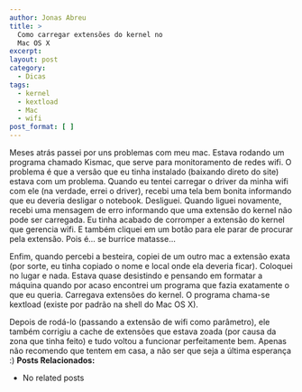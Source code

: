 ```yaml
---
author: Jonas Abreu
title: >
  Como carregar extensões do kernel no
  Mac OS X
excerpt:
layout: post
category:
  - Dicas
tags:
  - kernel
  - kextload
  - Mac
  - wifi
post_format: [ ]
---
```

Meses atrás passei por uns problemas com meu mac. Estava rodando um programa chamado Kismac, que serve para monitoramento de redes wifi. O problema é que a versão que eu tinha instalado (baixando direto do site) estava com um problema. Quando eu tentei carregar o driver da minha wifi com ele (na verdade, errei o driver), recebi uma tela bem bonita informando que eu deveria desligar o notebook. Desliguei. Quando liguei novamente, recebi uma mensagem de erro informando que uma extensão do kernel não pode ser carregada. Eu tinha acabado de corromper a extensão do kernel que gerencia wifi. E também cliquei em um botão para ele parar de procurar pela extensão. Pois é… se burrice matasse…

Enfim, quando percebi a besteira, copiei de um outro mac a extensão exata (por sorte, eu tinha copiado o nome e local onde ela deveria ficar). Coloquei no lugar e nada. Estava quase desistindo e pensando em formatar a máquina quando por acaso encontrei um programa que fazia exatamente o que eu queria. Carregava extensões do kernel. O programa chama-se kextload (existe por padrão na shell do Mac OS X).

Depois de rodá-lo (passando a extensão de wifi como parâmetro), ele também corrigiu a cache de extensões que estava zoada (por causa da zona que tinha feito) e tudo voltou a funcionar perfeitamente bem. Apenas não recomendo que tentem em casa, a não ser que seja a última esperança :) 
**Posts Relacionados:** 
*   No related posts

















